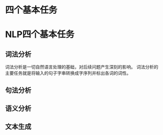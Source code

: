 # 四个基本任务



# NLP四个基本任务

## 词法分析
词法分析是一切自然语言处理的基础，对后续问题产生深刻的影响。
词法分析的主要任务就是将输入的句子字串转换成字序列并标出各词的词性。


## 句法分析

## 语义分析

## 文本生成
